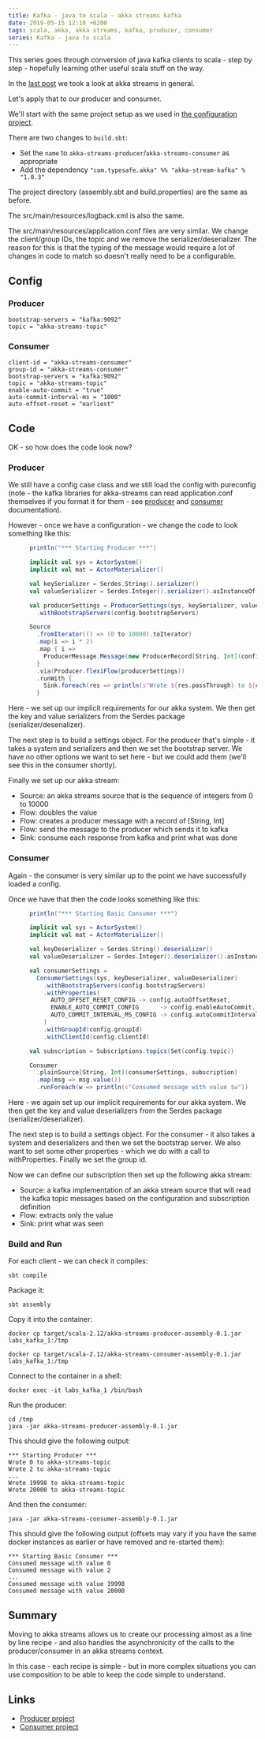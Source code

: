 ```yaml
---
title: Kafka - java to scala - akka streams kafka
date: 2019-05-15 12:10 +0200
tags: scala, akka, akka streams, kafka, producer, consumer
series: Kafka - java to scala
---
```


This series goes through conversion of java kafka clients to scala - step by step - hopefully learning other useful scala stuff on the way.

In the [last post](/2019/05/08/kafka-java-to-scala-akka-streams-basics/) we took a look at akka streams in general.

Let's apply that to our producer and consumer.

We'll start with the same project setup as we used in [the configuration project](/2019/05/03/kafka-java-to-scala-scala-v2/).

There are two changes to `build.sbt`:

- Set the `name` to `akka-streams-producer`/`akka-streams-consumer` as appropriate
- Add the dependency `"com.typesafe.akka" %% "akka-stream-kafka" % "1.0.3"`

The project directory (assembly.sbt and build.properties) are the same as before.

The src/main/resources/logback.xml is also the same.

The src/main/resources/application.conf files are very similar. We change the client/group IDs, the topic and we remove the serializer/deserializer. The reason for this is that the typing of the message would require a lot of changes in code to match so doesn't really need to be a configurable.

## Config

### Producer

```
bootstrap-servers = "kafka:9092"
topic = "akka-streams-topic"
```

### Consumer

```
client-id = "akka-streams-consumer"
group-id = "akka-streams-consumer"
bootstrap-servers = "kafka:9092"
topic = "akka-streams-topic"
enable-auto-commit = "true"
auto-commit-interval-ms = "1000"
auto-offset-reset = "earliest"
```

## Code

OK - so how does the code look now?

### Producer

We still have a config case class and we still load the config with pureconfig (note - the kafka libraries for akka-streams can read application.conf themselves if you format it for them - see [producer](https://doc.akka.io/docs/alpakka-kafka/current/producer.html#settings) and [consumer](https://doc.akka.io/docs/alpakka-kafka/current/consumer.html#settings) documentation).

However - once we have a configuration - we change the code to look something like this:

```scala
      println("*** Starting Producer ***")

      implicit val sys = ActorSystem()
      implicit val mat = ActorMaterializer()

      val keySerializer = Serdes.String().serializer()
      val valueSerializer = Serdes.Integer().serializer().asInstanceOf[Serializer[Int]]

      val producerSettings = ProducerSettings(sys, keySerializer, valueSerializer)
        .withBootstrapServers(config.bootstrapServers)

      Source
        .fromIterator(() => (0 to 10000).toIterator)
        .map(i => i * 2)
        .map { i =>
          ProducerMessage.Message(new ProducerRecord[String, Int](config.topic, i), i)
        }
        .via(Producer.flexiFlow(producerSettings))
        .runWith {
          Sink.foreach(res => println(s"Wrote ${res.passThrough} to ${config.topic}"))
        }
```

Here - we set up our implicit requirements for our akka system. We then get the key and value serializers from the Serdes package (serializer/deserializer).

The next step is to build a settings object. For the producer that's simple - it takes a system and serializers and then we set the bootstrap server. We have no other options we want to set here - but we could add them (we'll see this in the consumer shortly).

Finally we set up our akka stream:

- Source: an akka streams source that is the sequence of integers from 0 to 10000
- Flow: doubles the value
- Flow: creates a producer message with a record of [String, Int]
- Flow: send the message to the producer which sends it to kafka
- Sink: consume each response from kafka and print what was done

### Consumer

Again - the consumer is very similar up to the point we have successfully loaded a config.

Once we have that then the code looks something like this:

```scala
      println("*** Starting Basic Consumer ***")

      implicit val sys = ActorSystem()
      implicit val mat = ActorMaterializer()

      val keyDeserializer = Serdes.String().deserializer()
      val valueDeserializer = Serdes.Integer().deserializer().asInstanceOf[Deserializer[Int]]

      val consumerSettings =
        ConsumerSettings(sys, keyDeserializer, valueDeserializer)
          .withBootstrapServers(config.bootstrapServers)
          .withProperties(
            AUTO_OFFSET_RESET_CONFIG -> config.autoOffsetReset,
            ENABLE_AUTO_COMMIT_CONFIG      -> config.enableAutoCommit,
            AUTO_COMMIT_INTERVAL_MS_CONFIG -> config.autoCommitIntervalMs
          )
          .withGroupId(config.groupId)
          .withClientId(config.clientId)

      val subscription = Subscriptions.topics(Set(config.topic))

      Consumer
        .plainSource[String, Int](consumerSettings, subscription)
        .map(msg => msg.value())
        .runForeach(w => println(s"Consumed message with value $w"))
```

Here - we again set up our implicit requirements for our akka system. We then get the key and value deserializers from the Serdes package (serializer/deserializer).

The next step is to build a settings object. For the consumer - it also takes a system and deserializers and then we set the bootstrap server. We also want to set some other properties - which we do with a call to withProperties. Finally we set the group id.

Now we can define our subscription then set up the following akka stream:

- Source: a kafka implementation of an akka stream source that will read the kafka topic messages based on the configuration and subscription definition
- Flow: extracts only the value
- Sink: print what was seen

### Build and Run

For each client - we can check it compiles:

```shell
sbt compile
```

Package it:

```shell
sbt assembly
```

Copy it into the container:

```shell
docker cp target/scala-2.12/akka-streams-producer-assembly-0.1.jar labs_kafka_1:/tmp
```

```shell
docker cp target/scala-2.12/akka-streams-consumer-assembly-0.1.jar labs_kafka_1:/tmp
```

Connect to the container in a shell:

```shell
docker exec -it labs_kafka_1 /bin/bash
```

Run the producer:

```shell
cd /tmp
java -jar akka-streams-producer-assembly-0.1.jar
```

This should give the following output:

```
*** Starting Producer ***
Wrote 0 to akka-streams-topic
Wrote 2 to akka-streams-topic
...
Wrote 19998 to akka-streams-topic
Wrote 20000 to akka-streams-topic
```

And then the consumer:

```shell
java -jar akka-streams-consumer-assembly-0.1.jar
```

This should give the following output (offsets may vary if you have the same docker instances as earlier or have removed and re-started them):

```
*** Starting Basic Consumer ***
Consumed message with value 0
Consumed message with value 2
...
Consumed message with value 19998
Consumed message with value 20000
```

## Summary

Moving to akka streams allows us to create our processing almost as a line by line recipe - and also handles the asynchronicity of the calls to the producer/consumer in an akka streams context.

In this case - each recipe is simple - but in more complex situations you can use composition to be able to keep the code simple to understand.

## Links

- [Producer project](streams-producer.tar.gz)
- [Consumer project](streams-consumer.tar.gz)
